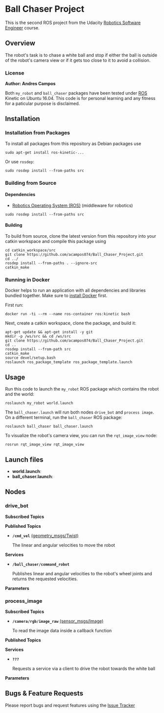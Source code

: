 
# Ball Chaser Project

This is the second ROS project from the Udacity [Robotics Software Engineer](https://www.udacity.com/course/robotics-software-engineer--nd209) course.

## Overview

The robot's task is to chase a white ball and stop if either the ball is outside of the robot's camera view or if it gets too close to it to avoid a collision.

### License

**Author: Andres Campos**

Both ```my_robot``` and ```ball_chaser``` packages have been tested under  [ROS](https://www.ros.org/) Kinetic on Ubuntu 16.04. This code is for personal learning and any fitness for a paticular purpose is disclaimed. 

## Installation

### Installation from Packages
To install all packages from this repository as Debian packages use

```sudo apt-get install ros-kinetic-...```

Or use ```rosdep```:

```sudo rosdep install --from-paths src```

### Building from Source

#### Dependencies
* [Robotics Operating System (ROS)](https://www.ros.org/) (middleware for robotics)

```sudo rosdep install --from-paths src```

#### Building
To build from source, clone the latest version from this repository into your catkin workspace and compile this package using
```
cd catkin_workspace/src
git clone https://github.com/acampos074/Ball_Chaser_Project.git
cd ../
rosdep install --from-paths . --ignore-src
catkin_make
```
### Running in Docker

Docker helps to run an application with all dependencies and libraries bundled together. Make sure to [install Docker](https://docs.docker.com/get-docker/) first.

First run:

```docker run -ti --rm --name ros-container ros:kinetic bash```

Next, create a catkin workspace, clone the package, and build it:

```
apt-get update && apt-get install -y git
mkdir -p /ws/src && cd /ws/src
git clone https://github.com/acampos074/Ball_Chaser_Project.git
cd ..
rosdep install --from-path src
catkin_make
source devel/setup.bash
roslaunch ros_package_template ros_package_template.launch
```

## Usage

Run this code to launch the ```my_robot``` ROS package which contains the robot and the world:

```roslaunch my_robot world.launch```

The ```ball_chaser.launch``` will run both nodes ```drive_bot``` and ```process image```. On a different terminal, run the ```ball_chaser``` ROS package:

```roslaunch ball_chaser ball_chaser.launch```

To visualize the robot's camera view, you can run the ```rqt_image_view``` node:

```rosrun rqt_image_view rqt_image_view```

## Launch files
* **world.launch**:
* **ball_chaser.launch**:

## Nodes

### **drive_bot**

**Subscribed Topics**

**Published Topics**
* **```/cmd_vel```** [(geometry_msgs/Twist)](http://docs.ros.org/en/api/geometry_msgs/html/msg/Twist.html)
    
    The linear and angular velocities to move the robot
    
**Services**
* **```/ball_chaser/command_robot```**

   Publishes linear and angular velocities to the robot's wheel joints and returns the requested velocities. 

**Parameters**

### **process_image**

**Subscribed Topics**
* **```/camera/rgb/image_raw```** [(sensor_msgs/Image)](http://docs.ros.org/en/melodic/api/sensor_msgs/html/msg/Image.html)

   To read the image data inside a callback function

**Published Topics**

**Services**
* **```???```**

   Requests a service via a client to drive the robot towards the white ball

**Parameters**

## Bugs & Feature Requests

Please report bugs and request features using the [Issue Tracker](https://github.com/acampos074/Ball_Chaser_Project/issues)


